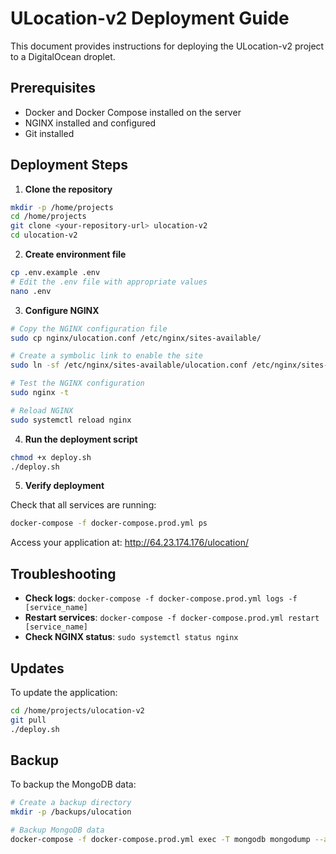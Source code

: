 # ULocation-v2 Deployment Guide

This document provides instructions for deploying the ULocation-v2 project to a DigitalOcean droplet.

## Prerequisites

- Docker and Docker Compose installed on the server
- NGINX installed and configured
- Git installed

## Deployment Steps

1. **Clone the repository**

```bash
mkdir -p /home/projects
cd /home/projects
git clone <your-repository-url> ulocation-v2
cd ulocation-v2
```

2. **Create environment file**

```bash
cp .env.example .env
# Edit the .env file with appropriate values
nano .env
```

3. **Configure NGINX**

```bash
# Copy the NGINX configuration file
sudo cp nginx/ulocation.conf /etc/nginx/sites-available/

# Create a symbolic link to enable the site
sudo ln -sf /etc/nginx/sites-available/ulocation.conf /etc/nginx/sites-enabled/

# Test the NGINX configuration
sudo nginx -t

# Reload NGINX
sudo systemctl reload nginx
```

4. **Run the deployment script**

```bash
chmod +x deploy.sh
./deploy.sh
```

5. **Verify deployment**

Check that all services are running:

```bash
docker-compose -f docker-compose.prod.yml ps
```

Access your application at: http://64.23.174.176/ulocation/

## Troubleshooting

- **Check logs**: `docker-compose -f docker-compose.prod.yml logs -f [service_name]`
- **Restart services**: `docker-compose -f docker-compose.prod.yml restart [service_name]`
- **Check NGINX status**: `sudo systemctl status nginx`

## Updates

To update the application:

```bash
cd /home/projects/ulocation-v2
git pull
./deploy.sh
```

## Backup

To backup the MongoDB data:

```bash
# Create a backup directory
mkdir -p /backups/ulocation

# Backup MongoDB data
docker-compose -f docker-compose.prod.yml exec -T mongodb mongodump --archive > /backups/ulocation/mongo-$(date +%Y%m%d%H%M%S).archive
```
